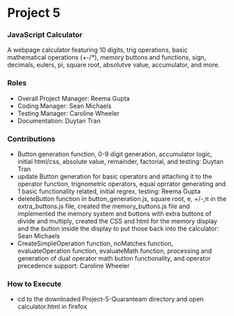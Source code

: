 # Project 5
### JavaScript Calculator
A webpage calculator featuring 10 digits, trig operations, basic mathematical operations (+-/*), memory buttons and functions, sign, decimals, eulers, pi, square root, absolutve value, accumulator, and more.

### Roles
* Overall Project Manager: Reema Gupta
* Coding Manager: Sean Michaels 
* Testing Manager: Caroline Wheeler 
* Documentation: Duytan Tran

### Contributions
* Button generation function, 0-9 digit generation, accumulator logic,  initial html/css, absolute value, remainder, factorial, and testing: Duytan Tran
* update Button generation for basic operators and attaching it to the operator function, trignometric operators, equal oprrator generating and 1 basic functionality related, initial regrex, testing: Reema Gupta 
* deleteButton function in button_generation.js, square root, e, +/-,π in the extra_buttons.js file, created the memory_buttons.js file and implemented the memory system and buttons with extra buttons of divide and multiply, created the CSS and html for the memory display and the button inside the display to put those back into the calculator: Sean Michaels
* CreateSimpleOperation function, noMatches function, evaluateOperation function, evaluateMath function, processing and generation of dual operator math button functionality, and operator precedence support: Caroline Wheeler

### How to Execute
* cd to the downloaded Project-5-Quaranteam directory and open calculator.html in firefox
